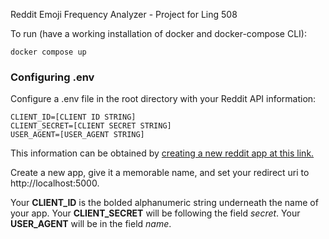 Reddit Emoji Frequency Analyzer - Project for Ling 508

To run (have a working installation of docker and docker-compose CLI):

```
docker compose up
```


### Configuring .env

Configure a .env file in the root directory with your Reddit API information:

```
CLIENT_ID=[CLIENT ID STRING]
CLIENT_SECRET=[CLIENT SECRET STRING]
USER_AGENT=[USER_AGENT STRING]
```

This information can be obtained by [creating a new reddit app at this link.](https://reddit.com/prefs/apps)

Create a new app, give it a memorable name, and set your redirect uri to http://localhost:5000.

Your **CLIENT_ID** is the bolded alphanumeric string underneath the name of your app.
Your **CLIENT_SECRET** will be following the field *secret*.
Your **USER_AGENT** will be in the field *name*.